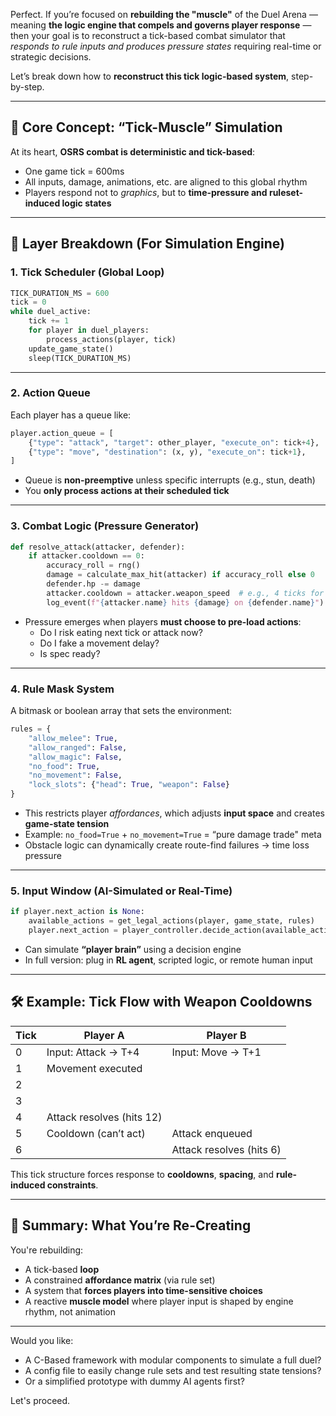 Perfect. If you’re focused on **rebuilding the "muscle"** of the Duel Arena — meaning **the logic engine that compels and governs player response** — then your goal is to reconstruct a tick-based combat simulator that *responds to rule inputs and produces pressure states* requiring real-time or strategic decisions.

Let’s break down how to **reconstruct this tick logic-based system**, step-by-step.

---

## 🧠 Core Concept: “Tick-Muscle” Simulation

At its heart, **OSRS combat is deterministic and tick-based**:
- One game tick = 600ms
- All inputs, damage, animations, etc. are aligned to this global rhythm
- Players respond not to *graphics*, but to **time-pressure and ruleset-induced logic states**

---

## 🧩 Layer Breakdown (For Simulation Engine)

### 1. **Tick Scheduler (Global Loop)**
```python
TICK_DURATION_MS = 600
tick = 0
while duel_active:
    tick += 1
    for player in duel_players:
        process_actions(player, tick)
    update_game_state()
    sleep(TICK_DURATION_MS)
```

---

### 2. **Action Queue**
Each player has a queue like:
```python
player.action_queue = [
    {"type": "attack", "target": other_player, "execute_on": tick+4},
    {"type": "move", "destination": (x, y), "execute_on": tick+1},
]
```
- Queue is **non-preemptive** unless specific interrupts (e.g., stun, death)
- You **only process actions at their scheduled tick**

---

### 3. **Combat Logic (Pressure Generator)**
```python
def resolve_attack(attacker, defender):
    if attacker.cooldown == 0:
        accuracy_roll = rng()
        damage = calculate_max_hit(attacker) if accuracy_roll else 0
        defender.hp -= damage
        attacker.cooldown = attacker.weapon_speed  # e.g., 4 ticks for whip
        log_event(f"{attacker.name} hits {damage} on {defender.name}")
```

- Pressure emerges when players **must choose to pre-load actions**:
  - Do I risk eating next tick or attack now?
  - Do I fake a movement delay?
  - Is spec ready?

---

### 4. **Rule Mask System**
A bitmask or boolean array that sets the environment:
```python
rules = {
    "allow_melee": True,
    "allow_ranged": False,
    "allow_magic": False,
    "no_food": True,
    "no_movement": False,
    "lock_slots": {"head": True, "weapon": False}
}
```
- This restricts player *affordances*, which adjusts **input space** and creates **game-state tension**
- Example: `no_food=True` + `no_movement=True` = “pure damage trade" meta
- Obstacle logic can dynamically create route-find failures → time loss pressure

---

### 5. **Input Window (AI-Simulated or Real-Time)**
```python
if player.next_action is None:
    available_actions = get_legal_actions(player, game_state, rules)
    player.next_action = player_controller.decide_action(available_actions)
```

- Can simulate **“player brain”** using a decision engine
- In full version: plug in **RL agent**, scripted logic, or remote human input

---

## 🛠 Example: Tick Flow with Weapon Cooldowns

| Tick | Player A                 | Player B                 |
|------|--------------------------|--------------------------|
| 0    | Input: Attack → T+4      | Input: Move → T+1        |
| 1    | Movement executed        |                          |
| 2    |                          |                          |
| 3    |                          |                          |
| 4    | Attack resolves (hits 12)|                          |
| 5    | Cooldown (can’t act)     | Attack enqueued          |
| 6    |                          | Attack resolves (hits 6) |

This tick structure forces response to **cooldowns**, **spacing**, and **rule-induced constraints**.

---

## 🧠 Summary: What You’re Re-Creating
You're rebuilding:
- A tick-based **loop**
- A constrained **affordance matrix** (via rule set)
- A system that **forces players into time-sensitive choices**
- A reactive **muscle model** where player input is shaped by engine rhythm, not animation

---

Would you like:
- A C-Based framework with modular components to simulate a full duel?
- A config file to easily change rule sets and test resulting state tensions?
- Or a simplified prototype with dummy AI agents first?

Let's proceed.